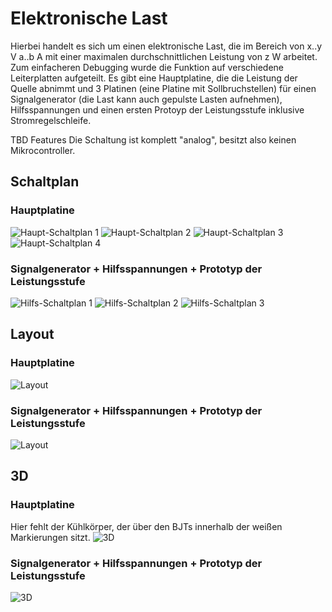 # Elektronische Last

Hierbei handelt es sich um einen elektronische Last, die im Bereich von x..y V a..b A mit einer maximalen durchschnittlichen Leistung von z W arbeitet. Zum einfacheren Debugging wurde die Funktion auf verschiedene Leiterplatten aufgeteilt. Es gibt eine Hauptplatine, die die Leistung der Quelle abnimmt und 3 Platinen (eine Platine mit Sollbruchstellen) für einen Signalgenerator (die Last kann auch gepulste Lasten aufnehmen), Hilfsspannungen und einen ersten Protoyp der Leistungsstufe inklusive Stromregelschleife.

TBD Features
Die Schaltung ist komplett "analog", besitzt also keinen Mikrocontroller.

## Schaltplan

### Hauptplatine

![Haupt-Schaltplan 1](images/main/main-1.png)
![Haupt-Schaltplan 2](images/main/main-2.png)
![Haupt-Schaltplan 3](images/main/main-3.png)
![Haupt-Schaltplan 4](images/main/main-4.png)

### Signalgenerator + Hilfsspannungen + Prototyp der Leistungsstufe

![Hilfs-Schaltplan 1](images/helper/helper-1.png)
![Hilfs-Schaltplan 2](images/helper/helper-2.png)
![Hilfs-Schaltplan 3](images/helper/helper-3.png)

## Layout

### Hauptplatine

![Layout](images/main/layout.png)

### Signalgenerator + Hilfsspannungen + Prototyp der Leistungsstufe

![Layout](images/helper/layout.png)

## 3D

### Hauptplatine

Hier fehlt der Kühlkörper, der über den BJTs innerhalb der weißen Markierungen sitzt.
![3D](images/main/3D.png)

### Signalgenerator + Hilfsspannungen + Prototyp der Leistungsstufe

![3D](images/helper/3D.png)
